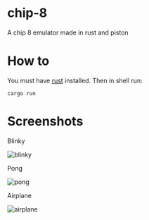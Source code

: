 # chip-8

A chip 8 emulator made in rust and piston

# How to

You must have [rust](https://www.rust-lang.org/es-ES/install.html) installed. Then in shell run:

```
cargo run
```

# Screenshots

Blinky

![blinky](1.JPG "Blinky")

Pong

![pong](2.JPG "Pong")

Airplane

![airplane](3.JPG "Airplane")
